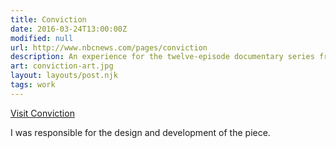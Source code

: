 ```yaml
---
title: Conviction
date: 2016-03-24T13:00:00Z
modified: null
url: http://www.nbcnews.com/pages/conviction
description: An experience for the twelve-episode documentary series from the producers of Dateline NBC.
art: conviction-art.jpg
layout: layouts/post.njk
tags: work
---
```


[Visit Conviction]({{url}})

I was responsible for the design and development of the piece.
